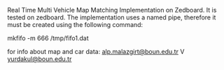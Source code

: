 Real Time Multi Vehicle Map Matching Implementation on Zedboard. 
It is tested on zedboard. 
The implementation uses a named pipe, therefore it must be created using the following command:

mkfifo -m 666 /tmp/fifo1.dat

for info about map and car data: alp.malazgirt@boun.edu.tr V yurdakul@boun.edu.tr
